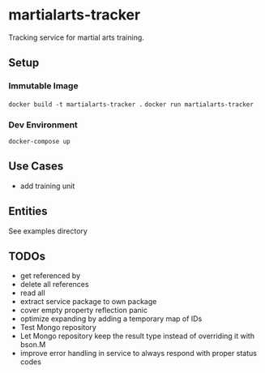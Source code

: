# martialarts-tracker

Tracking service for martial arts training.

## Setup

### Immutable Image
`docker build -t martialarts-tracker .`
`docker run martialarts-tracker`

### Dev Environment
`docker-compose up`

## Use Cases
-   add training unit

## Entities
See examples directory


## TODOs
 - get referenced by
 - delete all references
 - read all
 - extract service package to own package
 - cover empty property reflection panic
 - optimize expanding by adding a temporary map of IDs
 - Test Mongo repository
 - Let Mongo repository keep the result type instead of overriding it with bson.M
 - improve error handling in service to always respond with proper status codes